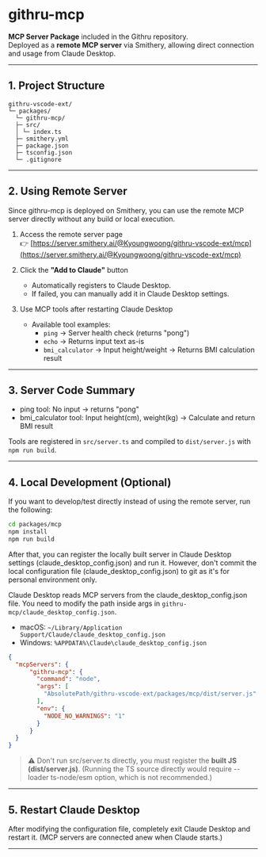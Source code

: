 # githru-mcp

**MCP Server Package** included in the Githru repository.  
Deployed as a **remote MCP server** via Smithery, allowing direct connection and usage from Claude Desktop.  

---

## 1. Project Structure

``` 
githru-vscode-ext/
└─ packages/
  └─ githru-mcp/
  ├─ src/
  │ └─ index.ts
  ├─ smithery.yml
  ├─ package.json
  ├─ tsconfig.json
  └─ .gitignore
```

---

## 2. Using Remote Server

Since githru-mcp is deployed on Smithery, you can use the remote MCP server directly without any build or local execution.

1. Access the remote server page  
   👉 [https://server.smithery.ai/@Kyoungwoong/githru-vscode-ext/mcp](https://server.smithery.ai/@Kyoungwoong/githru-vscode-ext/mcp)

2. Click the **"Add to Claude"** button  
   - Automatically registers to Claude Desktop.  
   - If failed, you can manually add it in Claude Desktop settings.  

3. Use MCP tools after restarting Claude Desktop  
   - Available tool examples:
     - `ping` → Server health check (returns "pong")
     - `echo` → Returns input text as-is
     - `bmi_calculator` → Input height/weight → Returns BMI calculation result

---

## 3. Server Code Summary

- ping tool: No input → returns "pong"
- bmi_calculator tool: Input height(cm), weight(kg) → Calculate and return BMI result

Tools are registered in ```src/server.ts``` and compiled to ```dist/server.js``` with ```npm run build```.

---

## 4. Local Development (Optional)

If you want to develop/test directly instead of using the remote server, run the following:

```bash
cd packages/mcp
npm install
npm run build
```

After that, you can register the locally built server in Claude Desktop settings (claude_desktop_config.json) and run it.
However, don't commit the local configuration file (claude_desktop_config.json) to git as it's for personal environment only.

Claude Desktop reads MCP servers from the claude_desktop_config.json file.
You need to modify the path inside args in ```githru-mcp/claude_desktop_config.json```.

- macOS: ```~/Library/Application Support/Claude/claude_desktop_config.json```
- Windows: ```%APPDATA%\Claude\claude_desktop_config.json```

```json
{
  "mcpServers": {
      "githru-mcp": {
        "command": "node",
        "args": [
          "AbsolutePath/githru-vscode-ext/packages/mcp/dist/server.js"
        ],
        "env": {
          "NODE_NO_WARNINGS": "1"
        }
      }
  }
}
```

> ⚠️ Don't run src/server.ts directly, you must register the **built JS (dist/server.js)**.
> (Running the TS source directly would require --loader ts-node/esm option, which is not recommended.)

---

## 5. Restart Claude Desktop
After modifying the configuration file, completely exit Claude Desktop and restart it.
(MCP servers are connected anew when Claude starts.)

---



